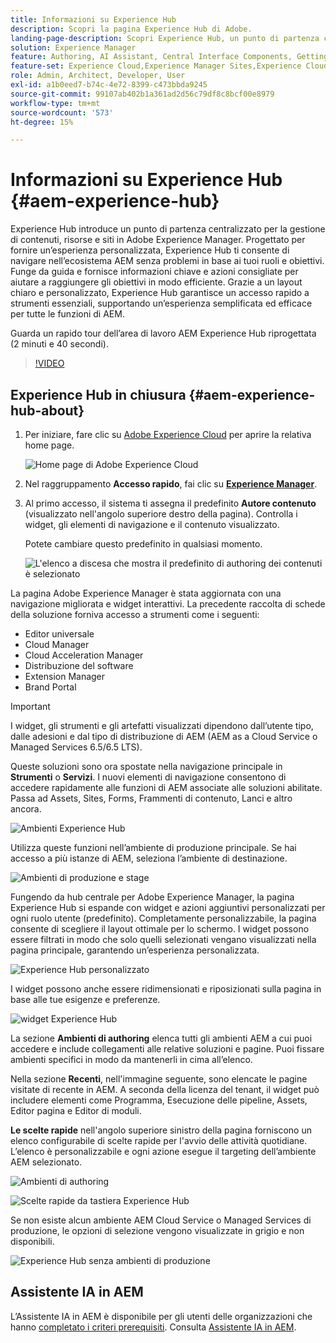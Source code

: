 ```yaml
---
title: Informazioni su Experience Hub
description: Scopri la pagina Experience Hub di Adobe.
landing-page-description: Scopri Experience Hub, un punto di partenza centralizzato per accedere a tutte le funzionalità di AEM.
solution: Experience Manager
feature: Authoring, AI Assistant, Central Interface Components, Getting Started, Onboarding, Programs, Workflows
feature-set: Experience Cloud,Experience Manager Sites,Experience Cloud Services
role: Admin, Architect, Developer, User
exl-id: a1b0eed7-b74c-4e72-8399-c473bbda9245
source-git-commit: 99107ab402b1a361ad2d56c79df8c8bcf00e8979
workflow-type: tm+mt
source-wordcount: '573'
ht-degree: 15%

---
```


# Informazioni su Experience Hub {#aem-experience-hub}

Experience Hub introduce un punto di partenza centralizzato per la gestione di contenuti, risorse e siti in Adobe Experience Manager. Progettato per fornire un’esperienza personalizzata, Experience Hub ti consente di navigare nell’ecosistema AEM senza problemi in base ai tuoi ruoli e obiettivi. Funge da guida e fornisce informazioni chiave e azioni consigliate per aiutare a raggiungere gli obiettivi in modo efficiente. Grazie a un layout chiaro e personalizzato, Experience Hub garantisce un accesso rapido a strumenti essenziali, supportando un’esperienza semplificata ed efficace per tutte le funzioni di AEM.

Guarda un rapido tour dell’area di lavoro AEM Experience Hub riprogettata (2 minuti e 40 secondi).

>[!VIDEO](https://video.tv.adobe.com/v/3475190/?learn=on&enablevpops)

<!--
Available as a private beta, Experience Hub offers an optimized experience focused on improving workflows, prioritizing goals, and delivering results. Opting in lets you influence Experience Hub's development by providing feedback that helps shape its future and enhances its value for the entire AEM community. -->

## Experience Hub in chiusura {#aem-experience-hub-about}

1. Per iniziare, fare clic su [Adobe Experience Cloud](https://experience.adobe.com/#/@foundationinternal/home) per aprire la relativa home page.

   ![Home page di Adobe Experience Cloud](/help/implementing/cloud-manager/assets/experience-cloud-experiencemanager.png)

1. Nel raggruppamento **Accesso rapido**, fai clic su [**Experience Manager**](https://experience.adobe.com).
1. Al primo accesso, il sistema ti assegna il predefinito **Autore contenuto** (visualizzato nell&#39;angolo superiore destro della pagina). Controlla i widget, gli elementi di navigazione e il contenuto visualizzato.

   Potete cambiare questo predefinito in qualsiasi momento.

   ![L&#39;elenco a discesa che mostra il predefinito di authoring dei contenuti è selezionato](/help/implementing/cloud-manager/assets/experience-hub-role-selection.png)

La pagina Adobe Experience Manager è stata aggiornata con una navigazione migliorata e widget interattivi. La precedente raccolta di schede della soluzione forniva accesso a strumenti come i seguenti:

* Editor universale
* Cloud Manager
* Cloud Acceleration Manager
* Distribuzione del software
* Extension Manager
* Brand Portal

>[!IMPORTANT]
>
>I widget, gli strumenti e gli artefatti visualizzati dipendono dall’utente tipo, dalle adesioni e dal tipo di distribuzione di AEM (AEM as a Cloud Service o Managed Services 6.5/6.5 LTS).

Queste soluzioni sono ora spostate nella navigazione principale in **Strumenti** o **Servizi**. I nuovi elementi di navigazione consentono di accedere rapidamente alle funzioni di AEM associate alle soluzioni abilitate. Passa ad Assets, Sites, Forms, Frammenti di contenuto, Lanci e altro ancora.

![Ambienti Experience Hub](/help/implementing/cloud-manager/assets/experience-hub-author-environments.png)

Utilizza queste funzioni nell’ambiente di produzione principale. Se hai accesso a più istanze di AEM, seleziona l’ambiente di destinazione.

![Ambienti di produzione e stage](/help/implementing/cloud-manager/assets/experience-hub-prod-stage.png)

Fungendo da hub centrale per Adobe Experience Manager, la pagina Experience Hub si espande con widget e azioni aggiuntivi personalizzati per ogni ruolo utente (predefinito). Completamente personalizzabile, la pagina consente di scegliere il layout ottimale per lo schermo. I widget possono essere filtrati in modo che solo quelli selezionati vengano visualizzati nella pagina principale, garantendo un’esperienza personalizzata.

![Experience Hub personalizzato](/help/implementing/cloud-manager/assets/experience-hub-custom.png)

I widget possono anche essere ridimensionati e riposizionati sulla pagina in base alle tue esigenze e preferenze.

![widget Experience Hub](/help/implementing/cloud-manager/assets/experience-hub-widgets.png)

La sezione **Ambienti di authoring** elenca tutti gli ambienti AEM a cui puoi accedere e include collegamenti alle relative soluzioni e pagine. Puoi fissare ambienti specifici in modo da mantenerli in cima all’elenco.

Nella sezione **Recenti**, nell&#39;immagine seguente, sono elencate le pagine visitate di recente in AEM. A seconda della licenza del tenant, il widget può includere elementi come Programma, Esecuzione delle pipeline, Assets, Editor pagina e Editor di moduli.

**Le scelte rapide** nell&#39;angolo superiore sinistro della pagina forniscono un elenco configurabile di scelte rapide per l&#39;avvio delle attività quotidiane. L’elenco è personalizzabile e ogni azione esegue il targeting dell’ambiente AEM selezionato.

![Ambienti di authoring](/help/implementing/cloud-manager/assets/experience-hub-recents.png)

![Scelte rapide da tastiera Experience Hub](/help/implementing/cloud-manager/assets/experience-hub-quick-shortcuts.png)

Se non esiste alcun ambiente AEM Cloud Service o Managed Services di produzione, le opzioni di selezione vengono visualizzate in grigio e non disponibili.

![Experience Hub senza ambienti di produzione](/help/implementing/cloud-manager/assets/experience-hub-no-prod-environs.png)

## Assistente IA in AEM

L’Assistente IA in AEM è disponibile per gli utenti delle organizzazioni che hanno [completato i criteri prerequisiti](/help/implementing/cloud-manager/ai-assistant-in-aem.md#get-access). Consulta [Assistente IA in AEM](/help/implementing/cloud-manager/ai-assistant-in-aem.md).
